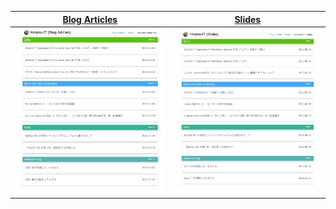 | **[Blog Articles](https://hmatsu47.github.io/create-readme/)** | **[Slides](https://hmatsu47.github.io/create-readme/?route=slides)** |
|---|---|
| <a href="https://hmatsu47.github.io/create-readme/"><img src="https://github.com/hmatsu47/create-readme/blob/main/docs/blog.png" alt="blog" title="blog" width="392"></a> | <a href="https://hmatsu47.github.io/create-readme/?route=slides"><img src="https://github.com/hmatsu47/create-readme/blob/main/docs/slides.png" alt="slides" title="slides" width="392"></a> |
